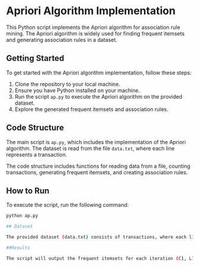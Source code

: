
# Apriori Algorithm Implementation

This Python script implements the Apriori algorithm for association rule mining. The Apriori algorithm is widely used for finding frequent itemsets and generating association rules in a dataset.

## Getting Started

To get started with the Apriori algorithm implementation, follow these steps:

1. Clone the repository to your local machine.
2. Ensure you have Python installed on your machine.
3. Run the script `ap.py` to execute the Apriori algorithm on the provided dataset.
4. Explore the generated frequent itemsets and association rules.

## Code Structure

The main script is `ap.py`, which includes the implementation of the Apriori algorithm. The dataset is read from the file `data.txt`, where each line represents a transaction.

The code structure includes functions for reading data from a file, counting transactions, generating frequent itemsets, and creating association rules.

## How to Run

To execute the script, run the following command:

```bash
python ap.py

## Dataset

The provided dataset (data.txt) consists of transactions, where each line represents a transaction, and items within each transaction are separated by space. You could also use dt.txt or ab.txt in the repository.

##Results

The script will output the frequent itemsets for each iteration (C1, L1, C2, L2, and so on) and eventually display the final set of association rules that meet the confidence threshold.

